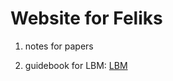 # Website for Feliks
1. notes for papers

2. guidebook for LBM:
[LBM](https://www.craft.do/s/i3sHOWzLpcMbCH)